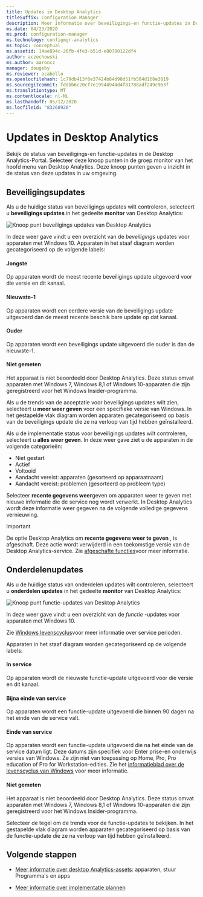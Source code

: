 ```yaml
---
title: Updates in Desktop Analytics
titleSuffix: Configuration Manager
description: Meer informatie over beveiligings-en functie-updates in Desktop Analytics.
ms.date: 04/23/2020
ms.prod: configuration-manager
ms.technology: configmgr-analytics
ms.topic: conceptual
ms.assetid: 14ae894c-26fb-4fe3-b51d-e80700122df4
author: aczechowski
ms.author: aaroncz
manager: dougeby
ms.reviewer: acabello
ms.openlocfilehash: 1c79db413f8e37424b84d98d51fb584d168e3819
ms.sourcegitcommit: fddbb6c20cf7e19944944d4f81788adf249c963f
ms.translationtype: MT
ms.contentlocale: nl-NL
ms.lasthandoff: 05/12/2020
ms.locfileid: "83268926"
---
```

# <a name="updates-in-desktop-analytics"></a>Updates in Desktop Analytics

Bekijk de status van beveiligings-en functie-updates in de Desktop Analytics-Portal. Selecteer deze knoop punten in de groep monitor van het hoofd menu van Desktop Analytics. Deze knoop punten geven u inzicht in de status van deze updates in uw omgeving.


## <a name="security-updates"></a>Beveiligingsupdates

Als u de huidige status van beveiligings updates wilt controleren, selecteert u **beveiligings updates** in het gedeelte **monitor** van Desktop Analytics:

![Knoop punt beveiligings updates van Desktop Analytics](media/security-updates.png)

In deze weer gave vindt u een overzicht van de *beveiligings* updates voor apparaten met Windows 10. Apparaten in het staaf diagram worden gecategoriseerd op de volgende labels:

#### <a name="latest"></a>Jongste

Op apparaten wordt de meest recente beveiligings update uitgevoerd voor die versie en dit kanaal.

#### <a name="latest-1"></a>Nieuwste-1

Op apparaten wordt een eerdere versie van de beveiligings update uitgevoerd dan de meest recente beschik bare update op dat kanaal.

#### <a name="older"></a>Ouder

Op apparaten wordt een beveiligings update uitgevoerd die ouder is dan de nieuwste-1.

#### <a name="not-measured"></a>Niet gemeten

Het apparaat is niet beoordeeld door Desktop Analytics. Deze status omvat apparaten met Windows 7, Windows 8,1 of Windows 10-apparaten die zijn geregistreerd voor het Windows Insider-programma.  

Als u de trends van de acceptatie voor beveiligings updates wilt zien, selecteert u **meer weer geven** voor een specifieke versie van Windows. In het gestapelde vlak diagram worden apparaten gecategoriseerd op basis van de beveiligings update die ze na verloop van tijd hebben geïnstalleerd.

Als u de implementatie status voor beveiligings updates wilt controleren, selecteert u **alles weer geven**. In deze weer gave ziet u de apparaten in de volgende categorieën:

- Niet gestart
- Actief
- Voltooid
- Aandacht vereist: apparaten (gesorteerd op apparaatnaam)
- Aandacht vereist: problemen (gesorteerd op probleem type)

Selecteer **recente gegevens weer**geven om apparaten weer te geven met nieuwe informatie die de service nog wordt verwerkt. In Desktop Analytics wordt deze informatie weer gegeven na de volgende volledige gegevens vernieuwing.

  > [!IMPORTANT]
  > De optie Desktop Analytics om **recente gegevens weer te geven** , is afgeschaft. Deze actie wordt verwijderd in een toekomstige versie van de Desktop Analytics-service. Zie [afgeschafte functies](../core/plan-design/changes/deprecated/removed-and-deprecated-cmfeatures.md)voor meer informatie.<!--7080949-->  

## <a name="feature-updates"></a>Onderdelenupdates

Als u de huidige status van onderdelen updates wilt controleren, selecteert u **onderdelen updates** in het gedeelte **monitor** van Desktop Analytics:

![Knoop punt functie-updates van Desktop Analytics](media/feature-updates.png)

In deze weer gave vindt u een overzicht van de *functie* -updates voor apparaten met Windows 10.

Zie [Windows levenscyclus](https://support.microsoft.com/help/13853/windows-lifecycle-fact-sheet)voor meer informatie over service perioden.  

Apparaten in het staaf diagram worden gecategoriseerd op de volgende labels:

#### <a name="in-service"></a>In service

Op apparaten wordt de nieuwste functie-update uitgevoerd voor die versie en dit kanaal.  

#### <a name="near-end-of-service"></a>Bijna einde van service

Op apparaten wordt een functie-update uitgevoerd die binnen 90 dagen na het einde van de service valt.

#### <a name="end-of-service"></a>Einde van service

Op apparaten wordt een functie-update uitgevoerd die na het einde van de service datum ligt. Deze datums zijn specifiek voor Enter prise-en onderwijs versies van Windows. Ze zijn niet van toepassing op Home, Pro, Pro education of Pro for Workstation-edities. Zie het [informatieblad over de levenscyclus van Windows](https://support.microsoft.com/help/13853/windows-lifecycle-fact-sheet) voor meer informatie.

#### <a name="not-measured"></a>Niet gemeten

Het apparaat is niet beoordeeld door Desktop Analytics. Deze status omvat apparaten met Windows 7, Windows 8,1 of Windows 10-apparaten die zijn geregistreerd voor het Windows Insider-programma.

Selecteer de tegel om de trends voor de functie-updates te bekijken. In het gestapelde vlak diagram worden apparaten gecategoriseerd op basis van de functie-update die ze na verloop van tijd hebben geïnstalleerd.

## <a name="next-steps"></a>Volgende stappen

- [Meer informatie over desktop Analytics-assets](about-assets.md): apparaten, stuur Programma's en apps  

- [Meer informatie over implementatie plannen](about-deployment-plans.md)  
